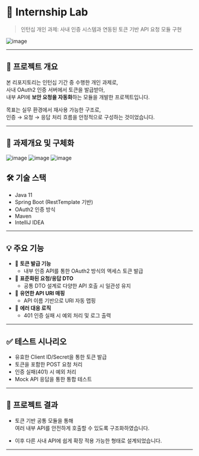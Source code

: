 # 🔐 Internship Lab
> 인턴십 개인 과제: 사내 인증 시스템과 연동된 토큰 기반 API 요청 모듈 구현

![image](https://github.com/user-attachments/assets/c6c80f7b-b221-4a30-a2e8-78631004c415)



---

## 📌 프로젝트 개요

본 리포지토리는 인턴십 기간 중 수행한 개인 과제로,  
사내 OAuth2 인증 서버에서 토큰을 발급받아,  
내부 API에 **보안 요청을 자동화**하는 모듈을 개발한 프로젝트입니다.

목표는 실무 환경에서 재사용 가능한 구조로,  
인증 → 요청 → 응답 처리 흐름을 안정적으로 구성하는 것이었습니다.

---
## 🤍 과제개요 및 구체화

![image](https://github.com/user-attachments/assets/c02973f1-249f-44d9-82cf-ca4d615d3219)
![image](https://github.com/user-attachments/assets/14ee79a1-43f3-4546-930d-a6683217a7e1)
![image](https://github.com/user-attachments/assets/092d84f8-87b5-4746-9ae7-c4dc45730844)



## 🛠️ 기술 스택

- Java 11  
- Spring Boot (RestTemplate 기반)  
- OAuth2 인증 방식  
- Maven  
- IntelliJ IDEA

---

## 💡 주요 기능

- 🔑 **토큰 발급 기능**
  - 내부 인증 API를 통한 OAuth2 방식의 액세스 토큰 발급
- 🧾 **표준화된 요청/응답 DTO**
  - 공통 DTO 설계로 다양한 API 호출 시 일관성 유지
- 🧩 **유연한 API URI 매핑**
  - API 이름 기반으로 URI 자동 맵핑
- 🧪 **에러 대응 로직**
  - 401 인증 실패 시 예외 처리 및 로그 출력

---



## ✅ 테스트 시나리오

- 유효한 Client ID/Secret을 통한 토큰 발급  
- 토큰을 포함한 POST 요청 처리  
- 인증 실패(401) 시 예외 처리  
- Mock API 응답을 통한 통합 테스트

---

## 🧳 프로젝트 결과

- 토큰 기반 공통 모듈을 통해  
  여러 내부 API를 안전하게 호출할 수 있도록 구조화하였습니다.

- 이후 다른 사내 API에 쉽게 확장 적용 가능한 형태로 설계되었습니다.

---

